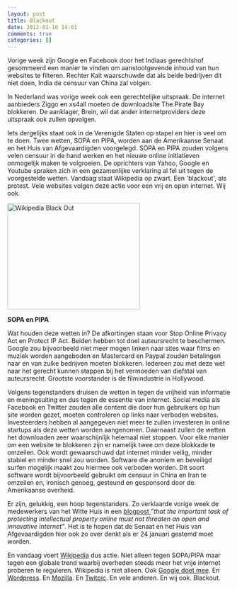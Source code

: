 ```yaml
---
layout: post
title: Blackout
date: 2012-01-18 14:01
comments: true
categories: []
---
```

Vorige week zijn Google en Facebook door het Indiaas gerechtshof gesommeerd een manier te vinden om aanstootgevende inhoud van hun websites te filteren. Rechter Kait waarschuwde dat als beide bedrijven dit niet doen, India de censuur van China zal volgen.

In Nederland was vorige week ook een gerechtelijke uitspraak. De internet aanbieders Ziggo en xs4all moeten de downloadsite The Pirate Bay blokkeren. De aanklager, Brein, wil dat ander internetproviders deze uitspraak ook zullen opvolgen.

Iets dergelijks staat ook in de Verenigde Staten op stapel en hier is veel om te doen. Twee wetten, SOPA en PIPA, worden aan de Amerikaanse Senaat en het Huis van Afgevaardigden voorgelegd. SOPA en PIPA zouden volgens velen censuur in de hand werken en het nieuwe online initiatieven onmogelijk maken te volgroeien. De oprichters van Yahoo, Google en Youtube spraken zich in een gezamenlijke verklaring al fel uit tegen de voorgestelde wetten.
Vandaag staat Wikipedia op zwart. Een 'blackout', als protest. Vele websites volgen deze actie voor een vrij en open internet. Wij ook.

<a href="http://www.nubisonline.nl/wp-content/uploads/2012/01/WikiBlackout.png"><img class="size-medium wp-image-1137 " title="WikiBlackout" src="http://www.nubisonline.nl/wp-content/uploads/2012/01/WikiBlackout-300x240.png" alt="Wikipedia Black Out" width="300" height="240" /></a>

<strong>SOPA en PIPA</strong>

Wat houden deze wetten in? De afkortingen staan voor Stop Online Privacy Act en Protect IP Act. Beiden hebben tot doel auteursrecht te beschermen. Google zou bijvoorbeeld niet meer mogen linken naar sites waar films en muziek worden aangeboden en Mastercard en Paypal zouden betalingen naar en van zulke bedrijven moeten blokkeren. Iedereen zou met deze wet naar het gerecht kunnen stappen bij het vermoeden van diefstal van auteursrecht. Grootste voorstander is de filmindustrie in Hollywood.

Volgens tegenstanders druisen de wetten in tegen de vrijheid van informatie en meningsuiting en dus tegen de essentie van internet. Social media als Facebook en Twitter zouden alle content die door hun gebruikers op hun site worden gezet, moeten controleren op links naar verboden websites. Investeerders hebben al aangegeven niet meer te zullen investeren in online startups als deze wetten worden aangenomen.
Daarnaast zullen de wetten het downloaden zeer waarschijnlijk helemaal niet stoppen. Voor elke manier om een website te blokkeren zijn er namelijk twee om deze blokkade te omzeilen.
Ook wordt gewaarschuwd dat internet minder veilig, minder stabiel en minder snel zou worden. Software die anoniem en beveiligd surfen mogelijk maakt zou hiermee ook verboden worden. Dit soort software wordt bijvoorbeeld gebruikt om censuur in China en Iran te omzeilen en, ironisch genoeg, gesteund en gesponsord door de Amerikaanse overheid.

Er zijn, gelukkig, een hoop tegenstanders. Zo verklaarde vorige week de medewerkers van het Witte Huis in een <a href="http://www.whitehouse.gov/blog/2012/01/14/obama-administration-responds-we-people-petitions-sopa-and-online-piracy" target="_blank">blogpost </a>"<em>that the important task of protecting intellectual property online must not threaten an open and innovative internet"</em>. Het is te hopen dat de Senaat en het Huis van Afgevaardigden hier ook zo over denkt als er 24 januari gestemd moet worden.

En vandaag voert <a href="http://en.wikipedia.org/wiki/Main_Page" target="_blank">Wikipedia</a> dus actie. Niet alleen tegen SOPA/PIPA maar tegen een globale trend waarbij overheden steeds meer het vrije internet proberen te reguleren. Wikipedia is niet alleen. Ook <a href="http://googleblog.blogspot.com/2012/01/dont-censor-web.html">Google doet mee</a>. En <a href="http://wordpress.org/">Wordpress</a>. En <a href="http://www.mozilla.org/en-US/firefox/new/" target="_blank">Mozilla</a>. En <a href="http://www.twitpic.com/" target="_blank">Twitpic</a>. En vele anderen.
En wij ook. Blackout.

&nbsp;
